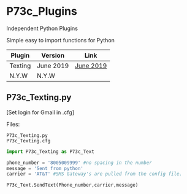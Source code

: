 # P73c_Plugins
Independent Python Plugins


Simple easy to import functions for Python



 Plugin| Version | Link 										
   --- |---------| ---		
 Texting       | June 2019 | [June 2019](https://github.com/Protocol73/P73c_Plugins/tree/master/P73c_Texting "Ver 0.0.2")	
 N.Y.W         |   N.Y.W         | 											

	

## P73c_Texting.py
[Set login for Gmail in .cfg]

Files:  

	P73c_Texting.py
	P73c_Texting.cfg


```python
import P73c_Texting as P73c_Text

phone_number = '8005009999' #no spacing in the number
message = 'Sent from python'
carrier = 'AT&T' #SMS Gateway's are pulled from the config file.

P73c_Text.SendText(Phone_number,carrier,message)
```	


